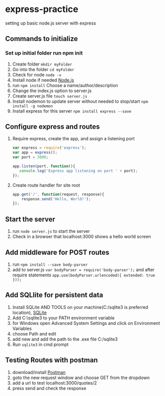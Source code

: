 # express-practice
setting up basic node.js server with express

## Commands to initialize

### Set up initial folder run npm init
  1. Create folder `mkdir myFolder`
  2. Go into the folder `cd myFolder`
  3. Check for node `node -v`
  4. Install node if needed [Node.js](https://nodejs.org/en/)
  5. run `npm install` Choose a name/author/description
  6. Change the index.js option to server.js
  7. Create server.js file `touch server.js`
  8. Install nodemon to update server without needed to stop/start `npm install -g nodemon`
  9. Install express for this server `npm install express --save`
## Configure express and routes
  1. Require express, create the app, and assign a listening port 
      ```js
	  var express = require('express');
      var app = express();
      var port = 3000;

      app.listen(port, function(){
         console.log('Express app listening on port ' + port);
     });
	 ```
   2. Create route handler for site root
		```js
		app.get('/', function(request, response){
			response.send('Hello, World!');
		});
		```
## Start the server
1. run `node server.js` to start the server
2. Check in a browser that localhost:3000 shows a hello world screen

## Add middleware for POST routes
1. run `npm install --save body-parser`
2. add to server.js `var bodyParser = require('body-parser');` and after require statements `app.use(bodyParser.urlencoded({ extended: true }));`

## Add SQLlite for persistent data
1. Install SQLite AND TOOLS on your machine(C:/sqlite3 is preferred location), [SQLite](https://www.sqlite.org/download.html)
2. Add C:\sqlite3 to your PATH environment variable 
3. for Windows open Advanced System Settings and click on Environment Variables
4. choose Path and edit
5. add new and add the path to the .exe file  C:/sqlite3 
6. Run `sqlite3` in cmd prompt

## Testing Routes with postman
1. download/install [Postman](https://www.getpostman.com/apps)
2. goto the new request window and choose GET from the dropdown
3. add a url to test localhost:3000/quotes/2
4. press send and check the response


